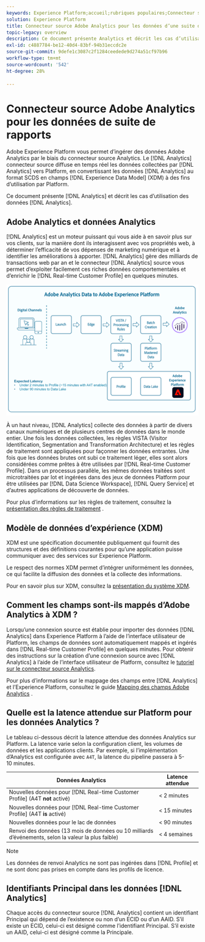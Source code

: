 ```yaml
---
keywords: Experience Platform;accueil;rubriques populaires;Connecteur source Analytics;analytics;Analytics
solution: Experience Platform
title: Connecteur source Adobe Analytics pour les données d’une suite de rapports
topic-legacy: overview
description: Ce document présente Analytics et décrit les cas d’utilisation des données Analytics.
exl-id: c4887784-be12-40d4-83bf-94b31eccdc2e
source-git-commit: 9defe1c3087c2f1284ceedede9d274a51cf97b96
workflow-type: tm+mt
source-wordcount: '542'
ht-degree: 28%

---
```


# Connecteur source Adobe Analytics pour les données de suite de rapports

Adobe Experience Platform vous permet d’ingérer des données Adobe Analytics par le biais du connecteur source Analytics. Le [!DNL Analytics] connecteur source diffuse en temps réel les données collectées par [!DNL Analytics] vers Platform, en convertissant les données [!DNL Analytics] au format SCDS en champs [!DNL Experience Data Model] (XDM) à des fins d’utilisation par Platform.

Ce document présente [!DNL Analytics] et décrit les cas d’utilisation des données [!DNL Analytics].

## Adobe Analytics et données Analytics

[!DNL Analytics] est un moteur puissant qui vous aide à en savoir plus sur vos clients, sur la manière dont ils interagissent avec vos propriétés web, à déterminer l’efficacité de vos dépenses de marketing numérique et à identifier les améliorations à apporter. [!DNL Analytics] gère des milliards de transactions web par an et le connecteur  [!DNL Analytics] source vous permet d’exploiter facilement ces riches données comportementales et d’enrichir le  [!DNL Real-time Customer Profile] en quelques minutes.

![](./images/analytics-data-experience-platform.png)

À un haut niveau, [!DNL Analytics] collecte des données à partir de divers canaux numériques et de plusieurs centres de données dans le monde entier. Une fois les données collectées, les règles VISTA (Visitor Identification, Segmentation and Transformation Architecture) et les règles de traitement sont appliquées pour façonner les données entrantes. Une fois que les données brutes ont subi ce traitement léger, elles sont alors considérées comme prêtes à être utilisées par [!DNL Real-time Customer Profile]. Dans un processus parallèle, les mêmes données traitées sont microtraitées par lot et ingérées dans des jeux de données Platform pour être utilisées par [!DNL Data Science Workspace], [!DNL Query Service] et d’autres applications de découverte de données.

Pour plus d’informations sur les règles de traitement, consultez la [présentation des règles de traitement](https://experienceleague.adobe.com/docs/analytics/admin/admin-tools/processing-rules/processing-rules.html) .

## Modèle de données d’expérience (XDM)

XDM est une spécification documentée publiquement qui fournit des structures et des définitions courantes pour qu’une application puisse communiquer avec des services sur Experience Platform.

Le respect des normes XDM permet d’intégrer uniformément les données, ce qui facilite la diffusion des données et la collecte des informations.

Pour en savoir plus sur XDM, consultez la [présentation du système XDM](../../../xdm/home.md).

## Comment les champs sont-ils mappés d’Adobe Analytics à XDM ?

Lorsqu’une connexion source est établie pour importer des données [!DNL Analytics] dans Experience Platform à l’aide de l’interface utilisateur de Platform, les champs de données sont automatiquement mappés et ingérés dans [!DNL Real-time Customer Profile] en quelques minutes. Pour obtenir des instructions sur la création d’une connexion source avec [!DNL Analytics] à l’aide de l’interface utilisateur de Platform, consultez le [tutoriel sur le connecteur source Analytics](../../tutorials/ui/create/adobe-applications/analytics.md).

Pour plus d’informations sur le mappage des champs entre [!DNL Analytics] et l’Experience Platform, consultez le guide [Mapping des champs Adobe Analytics](./mapping/analytics.md) .

## Quelle est la latence attendue sur Platform pour les données Analytics ?

Le tableau ci-dessous décrit la latence attendue des données Analytics sur Platform. La latence varie selon la configuration client, les volumes de données et les applications clients. Par exemple, si l’implémentation d’Analytics est configurée avec `A4T`, la latence du pipeline passera à 5-10 minutes.

| Données Analytics | Latence attendue |
| -------------- | ---------------- |
| Nouvelles données pour [!DNL Real-time Customer Profile] (A4T **not** activé) | &lt; 2 minutes |
| Nouvelles données pour [!DNL Real-time Customer Profile] (A4T **is** activé) | &lt; 15 minutes |
| Nouvelles données pour le lac de données | &lt; 90 minutes |
| Renvoi des données (13 mois de données ou 10 milliards d’événements, selon la valeur la plus faible) | &lt; 4 semaines |

>[!NOTE]
>
>Les données de renvoi Analytics ne sont pas ingérées dans [!DNL Profile] et ne sont donc pas prises en compte dans les profils de licence.

## Identifiants Principal dans les données [!DNL Analytics]

Chaque accès du connecteur source [!DNL Analytics] contient un identifiant Principal qui dépend de l’existence ou non d’un ECID ou d’un AAID. S’il existe un ECID, celui-ci est désigné comme l’identifiant Principal. S’il existe un AAID, celui-ci est désigné comme la Principale.
